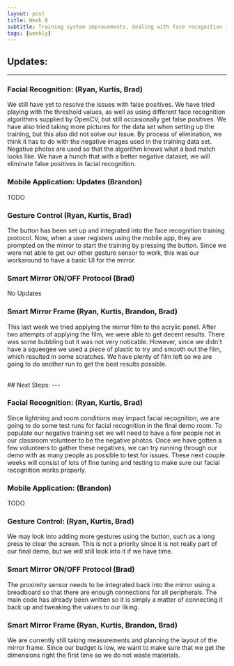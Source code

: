 ```yaml
---
layout: post
title: Week 8
subtitle: Training system improvements, dealing with face recognition issues, constructing the mirror 
tags: [weekly]
---
```


## Updates:
---

### Facial Recognition: (Ryan, Kurtis, Brad)
We still have yet to resolve the issues with false positives. We have tried playing with the threshold values, as well as using different face recognition algorithms supplied by OpenCV, but still occasionally get false positives. We have also tried taking more pictures for the data set when setting up the training, but this also did not solve our issue. By process of elimination, we think it has to do with the negative images used in the training data set. Negative photos are used so that the algorithm knows what a bad match looks like. We have a hunch that with a better negative dataset, we will eliminate false positives in facial recognition.  

### Mobile Application: Updates (Brandon)
TODO

### Gesture Control (Ryan, Kurtis, Brad)
The button has been set up and integrated into the face recognition training protocol. Now, when a user registers using the mobile app, they are prompted on the mirror to start the training by pressing the button. Since we were not able to get our other gesture sensor to work, this was our workaround to have a basic UI for the mirror.

### Smart Mirror ON/OFF Protocol (Brad)
No Updates

### Smart Mirror Frame (Ryan, Kurtis, Brandon, Brad)
This last week we tried applying the mirror film to the acrylic panel. After two attempts of applying the film, we were able to get decent results. There was some bubbling but it was not very noticable. However, since we didn't have a squeegee we used a piece of plastic to try and smooth out the film, which resulted in some scratches. We have plenty of film left so we are going to do another run to get the best results possible. 

<br>
## Next Steps:
---

### Facial Recognition: (Ryan, Kurtis, Brad)
Since lightning and room conditions may impact facial recognition, we are going to do some test runs for facial recognition in the final demo room. To populate our negative training set we will need to have a few people not in our classroom volunteer to be the negative photos. Once we have gotten a few volunteers to gather these negatives, we can try running through our demo with as many people as possible to test for issues.
These next couple weeks will consist of lots of fine tuning and testing to make sure our facial recognition works properly.

### Mobile Application: (Brandon)
TODO

### Gesture Control: (Ryan, Kurtis, Brad)
We may look into adding more gestures using the button, such as a long press to clear the screen. This is not a priority since it is not really part of our final demo, but we will still look into it if we have time.

### Smart Mirror ON/OFF Protocol (Brad)
The proximity sensor needs to be integrated back into the mirror using a breadboard so that there are enough connections for all peripherals. The main code has already been written so it is simply a matter of connecting it back up and tweaking the values to our liking.

### Smart Mirror Frame (Ryan, Kurtis, Brandon, Brad)
We are currently still taking measurements and planning the layout of the mirror frame. Since our budget is low, we want to make sure that we get the dimensions right the first time so we do not waste materials. 
